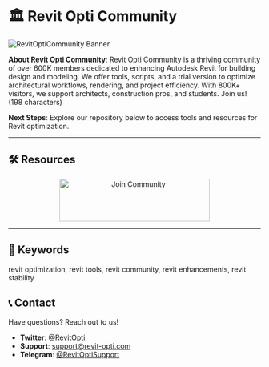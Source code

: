 # 🏛 Revit Opti Community

 
![RevitOptiCommunity Banner](https://cadneeds.com/wp-content/uploads/2024/09/Villa-Facade11.jpg)

**About Revit Opti Community**: Revit Opti Community is a thriving community of over 600K members dedicated to enhancing Autodesk Revit for building design and modeling. We offer tools, scripts, and a trial version to optimize architectural workflows, rendering, and project efficiency. With 800K+ visitors, we support architects, construction pros, and students. Join us! (198 characters)

**Next Steps**: Explore our repository below to access tools and resources for Revit  optimization.

---

## 🛠 Resources

 
  <div align="center">
  <a href="https://github.com/Revit-Opti-Community/Revit-Opti-Pack" target="_blank">
    <img src="https://img.shields.io/badge/Join-Community-3498db" alt="Join Community" width="300" height="85" style="border:none;">
  </a>
</div>

---

## 🔑 Keywords

revit optimization, revit tools, revit community, revit enhancements, revit stability

## 📞 Contact

Have questions? Reach out to us!  
- **Twitter**: [@RevitOpti](https://twitter.com/RevitOpti)  
- **Support**: [support@revit-opti.com](mailto:support@revit-opti.com)  
- **Telegram**: [@RevitOptiSupport](https://t.me/RevitOptiSupport)  
